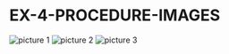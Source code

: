 # EX-4-PROCEDURE-IMAGES

![picture 1](https://user-images.githubusercontent.com/109040505/179387582-84d4fafb-218e-41cd-ad88-5b54b5ecf180.PNG)
![picture 2](https://user-images.githubusercontent.com/109040505/179387583-71a16238-f59d-4df8-8ddf-f07f842714a8.PNG)
![picture 3](https://user-images.githubusercontent.com/109040505/179387585-8dc8c76b-ec0e-49dc-9922-92ef0cadb985.PNG)
